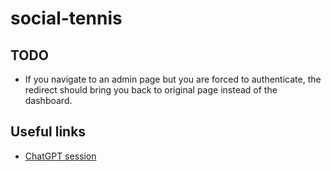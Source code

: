 # social-tennis

## TODO
- If you navigate to an admin page but you are forced to authenticate, the redirect should bring you back to original page instead of the dashboard.

## Useful links
- [ChatGPT session](https://chatgpt.com/share/398eb6e9-051c-442c-97b3-45153d3004be)